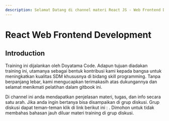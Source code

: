 ```yaml
---
description: Selamat Datang di channel materi React JS - Web Frontend Development.
---
```


# React Web Frontend Development

## Introduction

Training ini dijalankan oleh Doyatama Code. Adapun tujuan diadakan training ini, utamanya sebagai bentuk kontribusi kami kepada bangsa untuk meningkatkan kualitas SDM khususnya di bidang skill programming. Tanpa berpanjang lebar, kami mengucapkan terimakasih atas dukungannya dan selamat menikmati pelatihan dalam gitbook ini.

Di channel ini anda mendapatkan penjelasan materi, tugas, dan info secara satu arah. Jika anda ingin bertanya bisa disampaikan di grup diskusi. Grup diskusi dapat teman-teman klik di link berikut ini : . Dimohon untuk tidak membahas bahasan jauh diluar materi training di grup diskusi.

